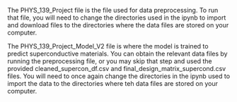 The PHYS_139_Project file is the file used for data preprocessing. To run that file, you will need to change the directories used in the ipynb to import and download files to the directories where the data files are stored on your computer.

The PHYS_139_Project_Model_V2 file is where the model is trained to predict superconductive materials. You can obtain the relevant data files by running the preprocessing file, or you may skip that step and used the provided cleaned_supercon_df.csv and final_design_matrix_supercond.csv files. You will need to once again change the directories in the ipynb used to import the data to the directories where teh data files are stored on your computer.

